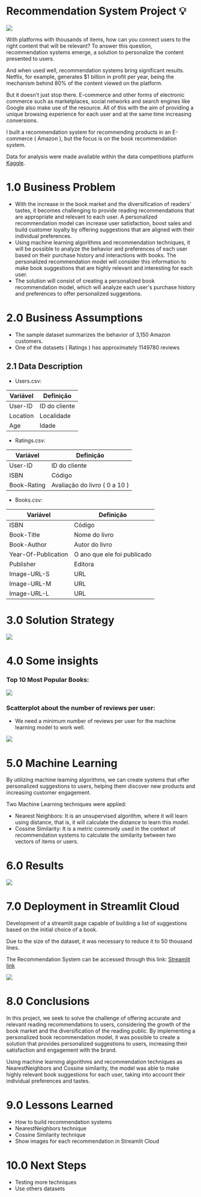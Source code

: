 # Recommendation System Project 💡

![](imgs/system_img.png)

With platforms with thousands of items, how can you connect users to the right content that will be relevant? To answer this question, recommendation systems emerge, a solution to personalize the content presented to users.

And when used well, recommendation systems bring significant results. Netflix, for example, generates $1 billion in profit per year, being the mechanism behind 80% of the content viewed on the platform.

But it doesn't just stop there. E-commerce and other forms of electronic commerce such as marketplaces, social networks and search engines like Google also make use of the resource. All of this with the aim of providing a unique browsing experience for each user and at the same time increasing conversions.

I built a recommendation system for recommending products in an E-commerce ( Amazon ), but the focus is on the book recommendation system.

Data for analysis were made available within the data competitions platform [Kaggle](https://www.kaggle.com/datasets/arashnic/book-recommendation-dataset/data).

# 1.0 Business Problem

- With the increase in the book market and the diversification of readers' tastes, it becomes challenging to provide reading recommendations that are appropriate and relevant to each user. A personalized recommendation model can increase user satisfaction, boost sales and build customer loyalty by offering suggestions that are aligned with their individual preferences.
- Using machine learning algorithms and recommendation techniques, it will be possible to analyze the behavior and preferences of each user based on their purchase history and interactions with books. The personalized recommendation model will consider this information to make book suggestions that are highly relevant and interesting for each user.
- The solution will consist of creating a personalized book recommendation model, which will analyze each user's purchase history and preferences to offer personalized suggestions.

# 2.0 Business Assumptions

- The sample dataset summarizes the behavior of 3,150 Amazon customers.
- One of the datasets ( Ratings ) has approximately 1149780 reviews

## 2.1 Data Description

- Users.csv:

Variável | Definição
------------ | -------------
User-ID | ID do cliente |
Location | Localidade |
Age | Idade |

- Ratings.csv:

Variável | Definição
------------ | -------------
User-ID	 | ID do cliente |
ISBN | Código |
Book-Rating | Avaliação do livro ( 0 a 10 )|

- Books.csv:

Variável | Definição
------------ | -------------
ISBN | Código |
Book-Title | Nome do livro|
Book-Author | Autor do livro|
Year-Of-Publication | O ano que ele foi publicado|
Publisher | Editora|
Image-URL-S | URL|
Image-URL-M | URL|
Image-URL-L | URL|

# 3.0 Solution Strategy

![](imgs/mind.png)

# 4.0 Some insights

### Top 10 Most Popular Books:

![](imgs/popular_books.png)

### Scatterplot about the number of reviews per user:

- We need a minimum number of reviews per user for the machine learning model to work well.

![](imgs/scatter.png)


# 5.0 Machine Learning

By utilizing machine learning algorithms, we can create systems that offer personalized suggestions to users, helping them discover new products and increasing customer engagement.

Two Machine Learning techniques were applied:

- Nearest Neighbors: It is an unsupervised algorithm, where it will learn using distance, that is, it will calculate the distance to learn this model.
- Cossine Similarity: It is a metric commonly used in the context of recommendation systems to calculate the similarity between two vectors of items or users.

# 6.0 Results

![](imgs/recommendations.png)

# 7.0 Deployment in Streamlit Cloud

Development of a streamlit page capable of building a list of suggestions based on the initial choice of a book.

Due to the size of the dataset, it was necessary to reduce it to 50 thousand lines.

The Recommendation System can be accessed through this link: [Streamlit link](https://books-recommendation-system.streamlit.app/)

![](imgs/streamlit.png)

# 8.0 Conclusions

In this project, we seek to solve the challenge of offering accurate and relevant reading recommendations to users, considering the growth of the book market and the diversification of the reading public. By implementing a personalized book recommendation model, it was possible to create a solution that provides personalized suggestions to users, increasing their satisfaction and engagement with the brand.

Using machine learning algorithms and recommendation techniques as NearestNeighbors and Cossine similarity, the model was able to make highly relevant book suggestions for each user, taking into account their individual preferences and tastes.

# 9.0 Lessons Learned

- How to build recommendation systems
- NearestNeighbors technique
- Cossine Similarity technique
- Show images for each recommendation in Streamlit Cloud

# 10.0 Next Steps

- Testing more techniques
- Use others datasets
